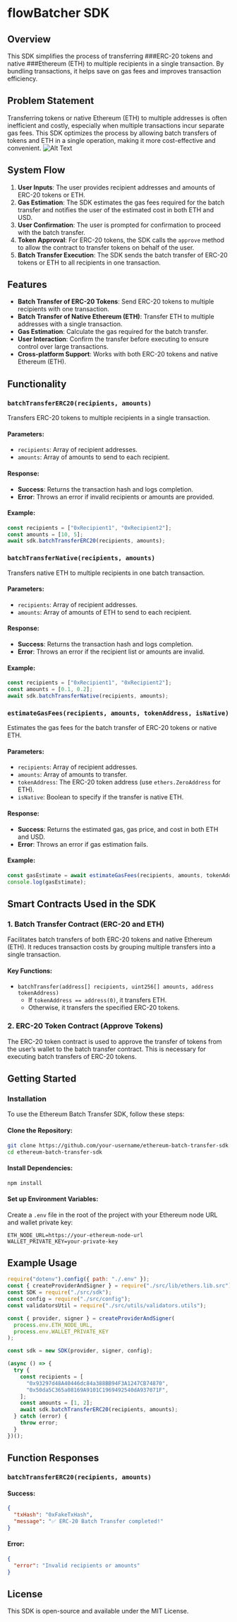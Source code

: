 # flowBatcher SDK

## Overview
This SDK simplifies the process of transferring ###ERC-20 tokens and native ###Ethereum (ETH) to multiple recipients in a single transaction. By bundling transactions, it helps save on gas fees and improves transaction efficiency.

## Problem Statement
Transferring tokens or native Ethereum (ETH) to multiple addresses is often inefficient and costly, especially when multiple transactions incur separate gas fees. This SDK optimizes the process by allowing batch transfers of tokens and ETH in a single operation, making it more cost-effective and convenient.
![Alt Text](https://drive.google.com/file/d/1B163ytd5UgLzHEJK2RyJgxP_njoHKf4D/view?usp=sharing)


## System Flow
1. **User Inputs**: The user provides recipient addresses and amounts of ERC-20 tokens or ETH.
2. **Gas Estimation**: The SDK estimates the gas fees required for the batch transfer and notifies the user of the estimated cost in both ETH and USD.
3. **User Confirmation**: The user is prompted for confirmation to proceed with the batch transfer.
4. **Token Approval**: For ERC-20 tokens, the SDK calls the `approve` method to allow the contract to transfer tokens on behalf of the user.
5. **Batch Transfer Execution**: The SDK sends the batch transfer of ERC-20 tokens or ETH to all recipients in one transaction.

## Features
- **Batch Transfer of ERC-20 Tokens**: Send ERC-20 tokens to multiple recipients with one transaction.
- **Batch Transfer of Native Ethereum (ETH)**: Transfer ETH to multiple addresses with a single transaction.
- **Gas Estimation**: Calculate the gas required for the batch transfer.
- **User Interaction**: Confirm the transfer before executing to ensure control over large transactions.
- **Cross-platform Support**: Works with both ERC-20 tokens and native Ethereum (ETH).

## Functionality
### `batchTransferERC20(recipients, amounts)`
Transfers ERC-20 tokens to multiple recipients in a single transaction.

#### Parameters:
- `recipients`: Array of recipient addresses.
- `amounts`: Array of amounts to send to each recipient.

#### Response:
- **Success**: Returns the transaction hash and logs completion.
- **Error**: Throws an error if invalid recipients or amounts are provided.

#### Example:
```javascript
const recipients = ["0xRecipient1", "0xRecipient2"];
const amounts = [10, 5];
await sdk.batchTransferERC20(recipients, amounts);
```

### `batchTransferNative(recipients, amounts)`
Transfers native ETH to multiple recipients in one batch transaction.

#### Parameters:
- `recipients`: Array of recipient addresses.
- `amounts`: Array of amounts of ETH to send to each recipient.

#### Response:
- **Success**: Returns the transaction hash and logs completion.
- **Error**: Throws an error if the recipient list or amounts are invalid.

#### Example:
```javascript
const recipients = ["0xRecipient1", "0xRecipient2"];
const amounts = [0.1, 0.2];
await sdk.batchTransferNative(recipients, amounts);
```

### `estimateGasFees(recipients, amounts, tokenAddress, isNative)`
Estimates the gas fees for the batch transfer of ERC-20 tokens or native ETH.

#### Parameters:
- `recipients`: Array of recipient addresses.
- `amounts`: Array of amounts to transfer.
- `tokenAddress`: The ERC-20 token address (use `ethers.ZeroAddress` for ETH).
- `isNative`: Boolean to specify if the transfer is native ETH.

#### Response:
- **Success**: Returns the estimated gas, gas price, and cost in both ETH and USD.
- **Error**: Throws an error if gas estimation fails.

#### Example:
```javascript
const gasEstimate = await estimateGasFees(recipients, amounts, tokenAddress, true);
console.log(gasEstimate);
```

## Smart Contracts Used in the SDK
### **1. Batch Transfer Contract (ERC-20 and ETH)**
Facilitates batch transfers of both ERC-20 tokens and native Ethereum (ETH). It reduces transaction costs by grouping multiple transfers into a single transaction.

#### **Key Functions:**
- `batchTransfer(address[] recipients, uint256[] amounts, address tokenAddress)`
  - If `tokenAddress == address(0)`, it transfers ETH.
  - Otherwise, it transfers the specified ERC-20 tokens.

### **2. ERC-20 Token Contract (Approve Tokens)**
The ERC-20 token contract is used to approve the transfer of tokens from the user’s wallet to the batch transfer contract. This is necessary for executing batch transfers of ERC-20 tokens.

## Getting Started
### Installation
To use the Ethereum Batch Transfer SDK, follow these steps:

#### **Clone the Repository:**
```bash
git clone https://github.com/your-username/ethereum-batch-transfer-sdk.git
cd ethereum-batch-transfer-sdk
```

#### **Install Dependencies:**
```bash
npm install
```

#### **Set up Environment Variables:**
Create a `.env` file in the root of the project with your Ethereum node URL and wallet private key:
```plaintext
ETH_NODE_URL=https://your-ethereum-node-url
WALLET_PRIVATE_KEY=your-private-key
```

## Example Usage
```javascript
require("dotenv").config({ path: "./.env" });
const { createProviderAndSigner } = require("./src/lib/ethers.lib.src");
const SDK = require("./src/sdk");
const config = require("./src/config");
const validatorsUtil = require("./src/utils/validators.utils");

const { provider, signer } = createProviderAndSigner(
  process.env.ETH_NODE_URL,
  process.env.WALLET_PRIVATE_KEY
);

const sdk = new SDK(provider, signer, config);

(async () => {
  try {
    const recipients = [
      "0x93297d48A40446dc84a388BB94F3A1247CB74870",
      "0x50da5C365a08169A9101C1969492540dA937071F",
    ];
    const amounts = [1, 2];
    await sdk.batchTransferERC20(recipients, amounts);
  } catch (error) {
    throw error;
  }
})();
```

## Function Responses
### `batchTransferERC20(recipients, amounts)`
#### **Success:**
```json
{
  "txHash": "0xFakeTxHash",
  "message": "✅ ERC-20 Batch Transfer completed!"
}
```
#### **Error:**
```json
{
  "error": "Invalid recipients or amounts"
}
```

## License
This SDK is open-source and available under the MIT License.

